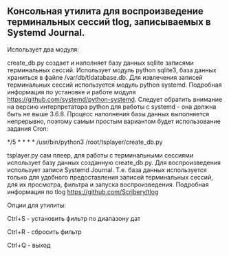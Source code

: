 Консольная утилита для воспроизведение терминальных сессий tlog, записываемых в Systemd Journal.
------------

Использует два модуля:

create_db.py создает и наполняет базу данных sqllite записями терминальных сессий. Использует модуль python sqlite3, база данных храниться в файле /var/db/tldatabase.db. Для извлечения записей терминальных сессий используется модуль python systemd. Подробная информация по установке и работе модуля https://github.com/systemd/python-systemd. Следует обратить внимание на версию интерпретатора python для работы с systemd - она должна быть не выше 3.6.8. Процесс наполнения базы данных выполняется непрерывно,  поэтому самым простым вариантом будет использование задания Cron:

*/5 * * * * /usr/bin/python3 /root/tsplayer/create_db.py

tsplayer.py сам плеер, для работы с терминальными сессиями использует базу данных созданную create_db.py. Для воспроизведения использует записи Systemd Journal. Т.е. база данных используется только для удобного предоставления записей терминальных сессий, для их просмотра, фильтра и запуска воспроизведения. Подробная информация по tlog https://github.com/Scribery/tlog

Опции для утилиты:

Ctrl+S - установить фильтр по диапазону дат

Ctrl+R - сбросить фильтр

Ctrl+Q - выход

